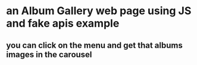 # an Album Gallery web page using JS and fake apis example
## you can click on the menu and get that albums images in the carousel
